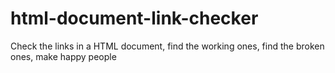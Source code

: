 html-document-link-checker
==========================

Check the links in a HTML document, find the working ones, find the broken ones, make happy people
